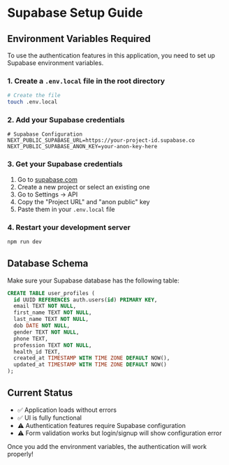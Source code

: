 # Supabase Setup Guide

## Environment Variables Required

To use the authentication features in this application, you need to set up Supabase environment variables.

### 1. Create a `.env.local` file in the root directory

```bash
# Create the file
touch .env.local
```

### 2. Add your Supabase credentials

```env
# Supabase Configuration
NEXT_PUBLIC_SUPABASE_URL=https://your-project-id.supabase.co
NEXT_PUBLIC_SUPABASE_ANON_KEY=your-anon-key-here
```

### 3. Get your Supabase credentials

1. Go to [supabase.com](https://supabase.com)
2. Create a new project or select an existing one
3. Go to Settings → API
4. Copy the "Project URL" and "anon public" key
5. Paste them in your `.env.local` file

### 4. Restart your development server

```bash
npm run dev
```

## Database Schema

Make sure your Supabase database has the following table:

```sql
CREATE TABLE user_profiles (
  id UUID REFERENCES auth.users(id) PRIMARY KEY,
  email TEXT NOT NULL,
  first_name TEXT NOT NULL,
  last_name TEXT NOT NULL,
  dob DATE NOT NULL,
  gender TEXT NOT NULL,
  phone TEXT,
  profession TEXT NOT NULL,
  health_id TEXT,
  created_at TIMESTAMP WITH TIME ZONE DEFAULT NOW(),
  updated_at TIMESTAMP WITH TIME ZONE DEFAULT NOW()
);
```

## Current Status

- ✅ Application loads without errors
- ✅ UI is fully functional
- ⚠️ Authentication features require Supabase configuration
- ⚠️ Form validation works but login/signup will show configuration error

Once you add the environment variables, the authentication will work properly! 